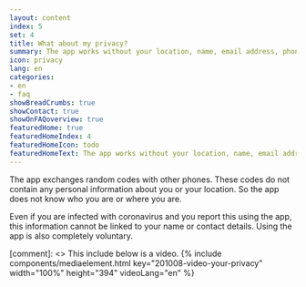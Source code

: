 ```yaml
---
layout: content
index: 5
set: 4
title: What about my privacy?
summary: The app works without your location, name, email address, phone number, or other contact details.
icon: privacy
lang: en
categories:
- en
- faq
showBreadCrumbs: true
showContact: true
showOnFAQoverview: true
featuredHome: true
featuredHomeIndex: 4
featuredHomeIcon: todo
featuredHomeText: The app works without your location, name, email address, phone number, or other contact details.
---
```


The app exchanges random codes with other phones. These codes do not contain any personal information about you or your location. So the app does not know who you are or where you are.

Even if you are infected with coronavirus and you report this using the app, this information cannot be linked to your name or contact details. Using the app is also completely voluntary.

[comment]: <> This include below is a video.
{% include components/mediaelement.html key="201008-video-your-privacy" width="100%" height="394"  videoLang="en" %}
